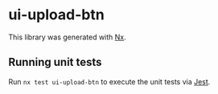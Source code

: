 # ui-upload-btn

This library was generated with [Nx](https://nx.dev).

## Running unit tests

Run `nx test ui-upload-btn` to execute the unit tests via [Jest](https://jestjs.io).
